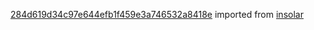 [284d619d34c97e644efb1f459e3a746532a8418e](https://github.com/insolar/insolar/commit/284d619d34c97e644efb1f459e3a746532a8418e) imported from [insolar](https://github.com/insolar/insolar)
